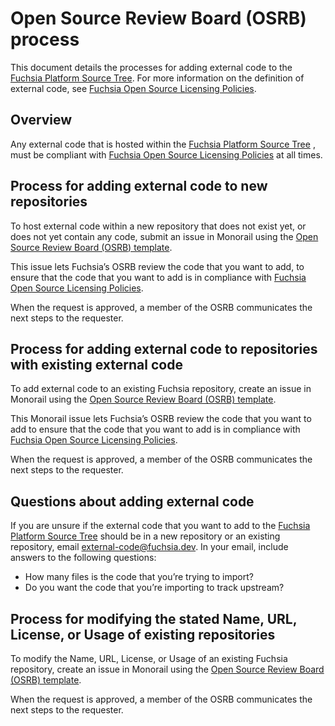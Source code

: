 # Open Source Review Board (OSRB) process

This document details the processes for adding external code to the
[Fuchsia Platform Source Tree](https://fuchsia.googlesource.com/).
For more information on the definition of external code,
see [Fuchsia Open Source Licensing Policies](/docs/contribute/governance/policy/open-source-licensing-policies.md).

## Overview

Any external code that is hosted within the [Fuchsia Platform Source Tree](https://fuchsia.googlesource.com/)
, must be compliant with [Fuchsia Open Source Licensing Policies](/docs/contribute/governance/policy/open-source-licensing-policies.md)
at all times.

## Process for adding external code to new repositories

To host external code within a new repository that does not exist yet, or does
not yet contain any code, submit an issue in Monorail using the
[Open Source Review Board (OSRB) template](https://bugs.fuchsia.dev/p/fuchsia/issues/entry?template=Open+Source+Review+Board+).

This issue lets Fuchsia’s OSRB review the code that you want to add, to ensure
that the code that you want to add is in compliance with [Fuchsia Open Source Licensing Policies](/docs/contribute/governance/policy/open-source-licensing-policies.md).

When the request is approved, a member of the OSRB communicates the next steps
to the requester.

## Process for adding external code to repositories with existing external code

To add external code to an existing Fuchsia repository, create an issue in
Monorail using the [Open Source Review Board (OSRB) template](https://bugs.fuchsia.dev/p/fuchsia/issues/entry?template=Open+Source+Review+Board+).

This Monorail issue lets Fuchsia’s OSRB review the code that you want to add
to ensure that the code that you want to add is in compliance with
[Fuchsia Open Source Licensing Policies](/docs/contribute/governance/policy/open-source-licensing-policies.md).

When the request is approved, a member of the OSRB communicates the next steps
to the requester.

## Questions about adding external code

If you are unsure if the external code that you want to add to the
[Fuchsia Platform Source Tree](https://fuchsia.googlesource.com/) should be in
a new repository or an existing repository, email [external-code@fuchsia.dev](https://groups.google.com/a/fuchsia.dev/g/external-code).
In your email, include answers to the following questions:

  * How many files is the code that you’re trying to import?
  * Do you want the code that you’re importing to track upstream?

## Process for modifying the stated Name, URL, License, or Usage of existing repositories

To modify the Name, URL, License, or Usage of an existing Fuchsia repository,
create an issue in Monorail using the [Open Source Review Board (OSRB) template](https://bugs.fuchsia.dev/p/fuchsia/issues/entry?template=Open+Source+Review+Board+).

When the request is approved, a member of the OSRB communicates the next steps
to the requester.

